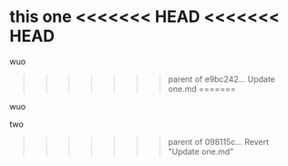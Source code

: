 this one
<<<<<<< HEAD
<<<<<<< HEAD
=======
wuo
>>>>>>> parent of e9bc242... Update one.md
=======

wuo

two

>>>>>>> parent of 098115c... Revert "Update one.md"
